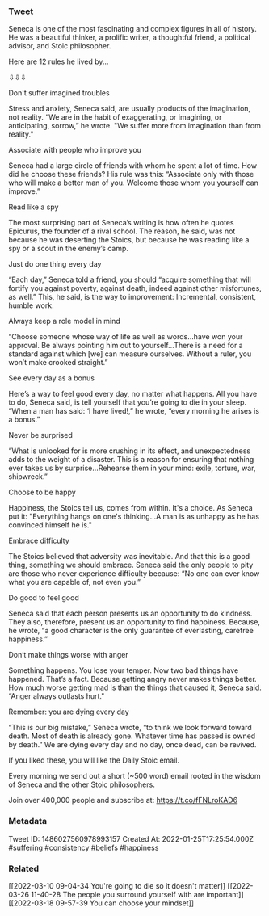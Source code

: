 ### Tweet
Seneca is one of the most fascinating and complex figures in all of history. He was a beautiful thinker, a prolific writer, a thoughtful friend, a political advisor, and Stoic philosopher.

Here are 12 rules he lived by...

⇩⇩⇩

Don't suffer imagined troubles

Stress and anxiety, Seneca said, are usually products of the imagination, not reality. “We are in the habit of exaggerating, or imagining, or anticipating, sorrow,” he wrote. "We suffer more from imagination than from reality."

Associate with people who improve you

Seneca had a large circle of friends with whom he spent a lot of time. How did he choose these friends? His rule was this: “Associate only with those who will make a better man of you. Welcome those whom you yourself can improve.”

Read like a spy

The most surprising part of Seneca’s writing is how often he quotes Epicurus, the founder of a rival school. The reason, he said, was not because he was deserting the Stoics, but because he was reading like a spy or a scout in the enemy’s camp.

Just do one thing every day

“Each day,” Seneca told a friend, you should “acquire something that will fortify you against poverty, against death, indeed against other misfortunes, as well.” This, he said, is the way to improvement: Incremental, consistent, humble work.

Always keep a role model in mind

“Choose someone whose way of life as well as words...have won your approval. Be always pointing him out to yourself...There is a need for a standard against which [we] can measure ourselves. Without a ruler, you won’t make crooked straight.”

See every day as a bonus

Here’s a way to feel good every day, no matter what happens. All you have to do, Seneca said, is tell yourself that you’re going to die in your sleep. “When a man has said: ‘I have lived!,” he wrote, “every morning he arises is a bonus.”

Never be surprised

“What is unlooked for is more crushing in its effect, and unexpectedness adds to the weight of a disaster. This is a reason for ensuring that nothing ever takes us by surprise...Rehearse them in your mind: exile, torture, war, shipwreck.”

Choose to be happy

Happiness, the Stoics tell us, comes from within. It's a choice. As Seneca put it: "Everything hangs on one's thinking...A man is as unhappy as he has convinced himself he is."

Embrace difficulty

The Stoics believed that adversity was inevitable. And that this is a good thing, something we should embrace. Seneca said the only people to pity are those who never experience difficulty because: “No one can ever know what you are capable of, not even you.”

Do good to feel good

Seneca said that each person presents us an opportunity to do kindness. They also, therefore, present us an opportunity to find happiness. Because, he wrote, “a good character is the only guarantee of everlasting, carefree happiness.”

Don’t make things worse with anger

Something happens. You lose your temper. Now two bad things have happened. That’s a fact. Because getting angry never makes things better. How much worse getting mad is than the things that caused it, Seneca said. “Anger always outlasts hurt."

Remember: you are dying every day

“This is our big mistake,” Seneca wrote, “to think we look forward toward death. Most of death is already gone. Whatever time has passed is owned by death.” We are dying every day and no day, once dead, can be revived.

If you liked these, you will like the Daily Stoic email.

Every morning we send out a short (~500 word) email rooted in the wisdom of Seneca and the other Stoic philosophers.

Join over 400,000 people and subscribe at: 
https://t.co/fFNLroKAD6

### Metadata
Tweet ID: 1486027560978993157
Created At: 2022-01-25T17:25:54.000Z
#suffering
#consistency
#beliefs 
#happiness 

### Related
[[2022-03-10 09-04-34 You're going to die so it doesn't matter]]
[[2022-03-26 11-40-28 The people you surround yourself with are important]]
[[2022-03-18 09-57-39 You can choose your mindset]]

